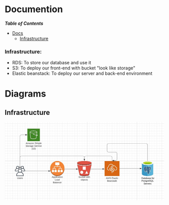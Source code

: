 # Documention


___Table of Contents___

- [Docs]()
  - [Infrastructure](#infrastructure)

### Infrastructure:

- RDS: To store our database and use it 
- S3: To deploy our front-end with bucket "look like storage"
- Elastic beanstack: To deploy our server and back-end environment 



# Diagrams

## Infrastructure

![Infrastructure Picture](./Diagrams/Infrastructure%20Diagram.JPG)

